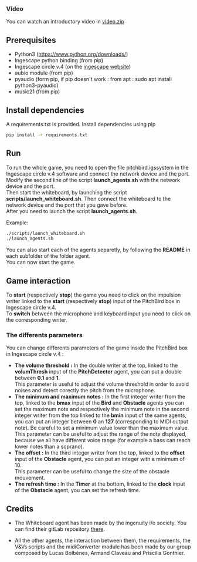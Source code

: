### Video

You can watch an introductory video in [video.zip](video.zip)

## Prerequisites

- Python3 (https://www.python.org/downloads/)
- Ingescape python binding (from pip)
- Ingescape circle v.4 (on the [ingescape website](https://ingescape.com/get/))
- aubio module (from pip)
- pyaudio (form pip, if pip doesn't work : from apt : sudo apt install python3-pyaudio)
- music21 (from pip)

## Install dependencies

A requirements.txt is provided. Install dependencies using pip

```bash
pip install -r requirements.txt
```

## Run

To run the whole game, you need to open the file pitchbird.igssystem in the Ingescape circle v.4 software and connect the network device and the port.\
Modify the second line of the script **launch_agents.sh** with the network device and the port.\
Then start the whiteboard, by launching the script **scripts/launch_whiteboard.sh**. Then connect the whiteboard to the network device and the port that you gave before.\
After you need to launch the script **launch_agents.sh**.

Example:

```bash
./scripts/launch_whiteboard.sh
./launch_agents.sh
```

You can also start each of the agents separetly, by following the **README** in each subfolder of the folder agent.\
You can now start the game.

## Game interaction

To **start** (respectively **stop**) the game you need to click on the impulsion writer linked to the **start** (respectively **stop**) input of the PitchBird box in Ingescape circle v.4.\
To **switch** between the microphone and keyboard input you need to click on the corresponding writer.

### The differents parameters

You can change differents parameters of the game inside the PitchBird box in Ingescape circle v.4 :

- **The volume threshold :** In the double writer at the top, linked to the **volumThresh** input of the **PitchDetector** agent, you can put a double between **0.1** and **1**.\
  This parameter is useful to adjust the volume threshold in order to avoid noises and detect corectly the pitch from the microphone.
- **The minimum and maximum notes :** In the first integer writer from the top, linked to the **bmax** input of the **Bird** and **Obstacle** agents you can set the maximum note and respectively the minimum note in the second integer writer from the top linked to the **bmin** input of the same agents, you can put an integer between **0** an **127** (corresponding to MIDI output note). Be careful to set a minimum value lower than the maximum value.\
  This parameter can be useful to adjust the range of the note displayed, because we all have different voice range (for example a bass can reach lower notes than a soprano).
- **The offset :** In the third integer writer from the top, linked to the **offset** input of the **Obstacle** agent, you can put an integer with a minimum of 10.\
  This parameter can be useful to change the size of the obstacle mouvement.
- **The refresh time :** In the **Timer** at the bottom, linked to the **clock** input of the **Obstacle** agent, you can set the refresh time.

## Credits

- The Whiteboard agent has been made by the ingenuity i/o society. You can find their gitLab repository [there](https://gitlab.ingescape.com/learn/whiteboard).

- All the other agents, the interaction between them, the requirements, the V&Vs scripts and the midiConverter module has been made by our group composed by Lucas Bolbènes, Armand Claveau and Priscilia Gonthier.
